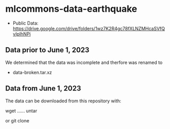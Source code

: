 # mlcommons-data-earthquake

* Public Data: https://drive.google.com/drive/folders/1wz7K2R4gc78fXLNZMHcaSVfQvIpIhNPi

## Data prior to June 1, 2023

We determined that the data was incomplete and therfore was renamed to 

* data-broken.tar.xz

## Data from June 1, 2023

The data can be downloaded from this repository with:

wget ......
untar

or git clone 

